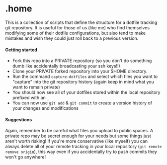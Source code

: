 # .home

 This is a collection of scripts that define the structure for a dotfile tracking git repository.  It is useful for those of us (like me) who find themselves modifying some of their dotfile configurations, but also tend to make mistakes and wish they could just roll back to a previous version.

#### Getting started

 * Fork this repo into a PRIVATE repository (so you don't do something dumb like accidentally broadcasting your ssh keys!!)
 * Clone your PRIVATE forked repository into your $HOME directory.
 * Run the command `capture-dotfiles` and select which files you want to "capture" into the git repository history (again keep in mind what you want to remain private)
 * You should now see all of your dotfiles stored within the local repository prefixed with an `_`
 * You can now use `git add` & `git commit` to create a version history of your changes and modifications

#### Suggestions
Again, remember to be careful what files you upload to public spaces.  A private repo may be secret enough for your needs but some things just aren't worth risking! If you're more conservative (like myself) you can always delete all of your remote tracking in your local repository (`git remote remove origin`), this way even if you accidentally try to push commits they won't go anywhere!
